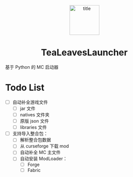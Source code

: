 <div align="center">
<img width="95" src="icon.ico" alt="title">
<h1>TeaLeavesLauncher</h1>
</div>

基于 Python 的 MC 启动器


# Todo List

- [ ] 自动补全游戏文件
    - [ ] jar 文件
    - [ ] natives 文件夹
    - [ ] 原版 json 文件
    - [ ] libraries 文件

- [ ] 支持导入整合包：
    - [ ] 解析整合包数据
    - [ ] 从 curseforge 下载 mod
    - [ ] 自动补全 MC 主文件
    - [ ] 自动安装 ModLoader：
        - [ ] Forge
        - [ ] Fabric
